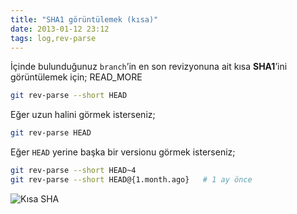 ```yaml
---
title: "SHA1 görüntülemek (kısa)"
date: 2013-01-12 23:12
tags: log,rev-parse
---
```


İçinde bulunduğunuz `branch`’in en son revizyonuna ait kısa **SHA1**’ini
görüntülemek için;
READ_MORE

```bash
git rev-parse --short HEAD
```
Eğer uzun halini görmek isterseniz;

```bash
git rev-parse HEAD
```

Eğer `HEAD` yerine başka bir versionu görmek isterseniz;

```bash
git rev-parse --short HEAD~4
git rev-parse --short HEAD@{1.month.ago}   # 1 ay önce
```

<div class="full zoomable"><img src="http://36.media.tumblr.com/ff669f14b3f939b74c873c9738602c5d/tumblr_mgl9nsEsSR1s3r5wmo1_1280.png" alt="Kısa SHA"></div>

